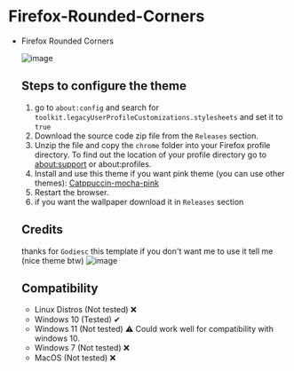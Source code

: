 # Firefox-Rounded-Corners

<ul><li>Firefox Rounded Corners</li>


![image](https://github.com/Khalylexe/Firefox-Rounded-Theme/assets/119526243/25ab6e0f-c177-49ed-b7a1-6259be47d5c7)



## Steps to configure the theme
<ol>
   <li>go to <code>about:config</code> and search for <code>toolkit.legacyUserProfileCustomizations.stylesheets</code> and set it to <code>true</code></li>
   <li>Download the source code zip file from the <code>Releases</code> section.</li>
   <li>Unzip the file and copy the <code>chrome</code> folder into your Firefox profile directory. To find out the location of your profile directory go to <a href="https://github.com/Godiesc/floorp-one#example-of-aboutsupport"> about:support</a> or about:profiles.</li>
   <li>Install and use this theme if you want pink theme (you can use other themes): <a href="https://addons.mozilla.org/en-US/firefox/addon/catppuccin-mocha-pink/?utm_content=addons-manager-reviews-link&utm_medium=firefox-browser&utm_source=firefox-browser"> Catppuccin-mocha-pink</a></li>
   <li>Restart the browser.</li>
   <li>if you want the wallpaper download it in <code>Releases</code> section</li>
</ol>

## Credits
thanks for <code>Godiesc</code> this template if you don't want me to use it tell me (nice theme btw)
![image](https://github.com/Khalylexe/Floorp-Rounded-Theme/assets/119526243/077d084c-6644-4e69-8faa-1d41c6ed8e1a)


   
## Compatibility

<ul>
<li>Linux Distros (Not tested) ❌ </li>
<li>Windows 10 (Tested) ✔
<li>Windows 11 (Not tested) ⚠  Could work well for compatibility with windows 10. </li>
<li>Windows 7 (Not tested) ❌ </li>
<li>MacOS (Not tested) ❌ </li>
</ul>
